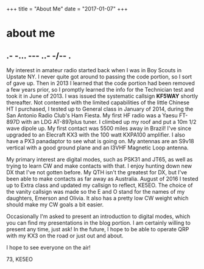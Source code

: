 +++
title = "About Me"
date = "2017-01-07"
+++

# about me
## .- -... --- ..- -/-- .
My interest in amateur radio started back when I was in Boy Scouts in Upstate NY.  I never quite got around to passing the code portion, so I sort of gave up.  Then in 2013 I learned that the code portion had been removed a few years prior, so I promptly learned the info for the Technician test and took it in June of 2013.  I was issued the systematic callsign **KF5WAY** shortly thereafter.  Not contented with the limited capabilities of the little Chinese HT I purchased, I tested up to General class in January of 2014, during the San Antonio Radio Club's Ham Fiesta.  My first HF radio was a Yaesu FT-897D with an LDG AT-897plus tuner.  I climbed up my roof and put a 10m 1/2 wave dipole up.  My first contact was 5500 miles away in Brazil!  I've since upgraded to an Elecraft KX3 with the 100 watt KXPA100 amplifier.  I also have a PX3 panadaptor to see what is going on.  My antennas are an S9v18 vertical with a good ground plane and an I3VHF Magnetic Loop antenna.  

My primary interest are digital modes, such as PSK31 and JT65, as well as trying to learn CW and make contacts with that.  I enjoy hunting down new DX that I've not gotten before.  My QTH isn't the greatest for DX, but I've been able to make contacts as far away as Australia.  August of 2016 I tested up to Extra class and updated my callsign to reflect, KE5EO.  The choice of the vanity callsign was made so the E and O stand for the names of my daughters, Emerson and Olivia.  It also has a pretty low CW weight which should make my CW goals a bit easier. 

Occasionally I'm asked to present an introduction to digital modes, which you can find my presentations in the blog portion.  I am certainly willing to present any time, just ask!  In the future, I hope to be able to operate QRP with my KX3 on the road or just out and about. 

I hope to see everyone on the air!

73,
KE5EO
